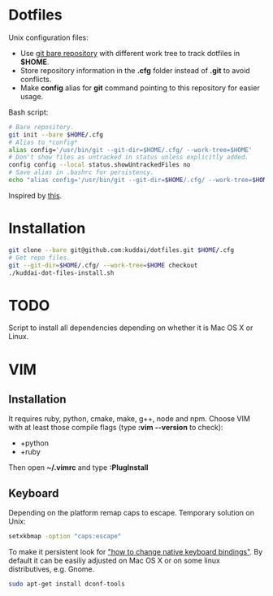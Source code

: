 # Dotfiles
Unix configuration files:
* Use [git bare repository](https://www.atlassian.com/git/tutorials/dotfiles) with different work tree to track dotfiles in **$HOME**.
* Store repository information in the **.cfg** folder instead of **.git** to avoid conflicts.
* Make **config** alias for **git** command pointing to this repository for easier usage.

Bash script:
```bash
# Bare repository.
git init --bare $HOME/.cfg
# Alias to *config*
alias config='/usr/bin/git --git-dir=$HOME/.cfg/ --work-tree=$HOME'
# Don't show files as untracked in status unless explicitly added.
config config --local status.showUntrackedFiles no
# Save alias in .bashrc for persistency.
echo "alias config='/usr/bin/git --git-dir=$HOME/.cfg/ --work-tree=$HOME'" >> $HOME/.bashrc
```

Inspired by [this](https://github.com/ibab/dotfiles).

# Installation

```bash
git clone --bare git@github.com:kuddai/dotfiles.git $HOME/.cfg
# Get repo files.
git --git-dir=$HOME/.cfg/ --work-tree=$HOME checkout
./kuddai-dot-files-install.sh
```

# TODO
Script to install all dependencies depending on whether it is Mac OS X or Linux.

# VIM

## Installation
It requires ruby, python, cmake, make, g++, node and npm.
Choose VIM with at least those compile flags (type **:vim --version** to check):
* +python
* +ruby

Then open **~/.vimrc** and type **:PlugInstall**

## Keyboard
Depending on the platform remap caps to escape.
Temporary solution on Unix:
```bash
setxkbmap -option "caps:escape"
```

To make it persistent look for ["how to change native keyboard bindings"](https://askubuntu.com/questions/363346/how-to-permanently-switch-caps-lock-and-esc). By default it can be easiliy adjusted on Mac OS X or on some linux distributives, e.g. Gnome.
```bash
sudo apt-get install dconf-tools
```
